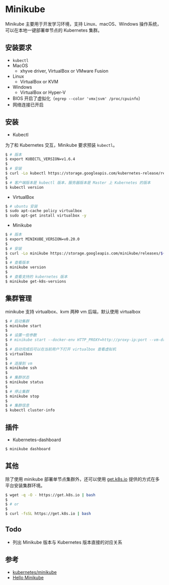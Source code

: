 # Minikube

Minikube 主要用于开发学习环境，支持 Linux、macOS、Windows 操作系统，可以在本地一键部署单节点的 Kubernetes 集群。

## 安装要求

* `kubectl`
* MacOS
  * xhyve driver, VirtualBox or VMware Fusion
* Linux
  * VirtualBox or KVM
* Windows
  * VirtualBox or Hyper-V
* BIOS 开启了虚拟化（`egrep --color 'vmx|svm' /proc/cpuinfo`）
* 网络连接已开启

## 安装

* Kubectl

为了和 Kubernetes 交互，Minikube 要求预装 `kubectl`。

```bash
$ # 版本
$ export KUBECTL_VERSION=v1.6.4
$
$ # 安装
$ curl -Lo kubectl https://storage.googleapis.com/kubernetes-release/release/${KUBECTL_VERSION}/bin/linux/amd64/kubectl && chmod +x kubectl && sudo mv kubectl /usr/local/bin/
$
$ # 客户端版本是 kubectl 版本，服务器版本是 Master 上 Kubernetes 的版本
$ kubectl version
```

* VirtualBox

```bash
$ # ubuntu 安装
$ sudo apt-cache policy virtualbox
$ sudo apt-get install virtualbox -y
```

* Minikube

```bash
$ # 版本
$ export MINIKUBE_VERSION=v0.20.0
$
$ # 安装
$ curl -Lo minikube https://storage.googleapis.com/minikube/releases/${MINIKUBE_VERSION}/minikube-linux-amd64 && chmod +x minikube && sudo mv minikube /usr/local/bin/
$
$ # 查看版本
$ minikube version
$
$ # 查看支持的 kubernetes 版本
$ minikube get-k8s-versions
```

## 集群管理

minikube 支持 virtualbox、kvm 两种 vm 后端，默认使用 virtualbox

```bash
$ # 启动集群
$ minikube start
$
$ # 设置一些参数
$ # minikube start --docker-env HTTP_PROXY=http://proxy-ip:port --vm-driver=virtualbox --memory=1024
$
$ # 启动完成后可以在当前用户下打开 virtualbox 查看虚拟机
$ virtualbox
$
$ # 连接到 vm
$ minikube ssh
$
$ # 集群状态
$ minikube status
$
$ # 停止集群
$ minikube stop
$
$ # 集群信息
$ kubectl cluster-info
```


## 插件

* Kubernetes-dashboard

```bash
$ minikube dashboard
```


## 其他

除了使用 minikube 部署单节点集群外，还可以使用 [get.k8s.io](https://get.k8s.io/) 提供的方式在多平台安装集群环境。

```bash
$ wget -q -O - https://get.k8s.io | bash
$
$ # or
$
$ curl -fsSL https://get.k8s.io | bash
```

## Todo

* 列出 Minikube 版本与 Kubernetes 版本直接的对应关系

## 参考

* [kubernetes/minikube](https://github.com/kubernetes/minikube/blob/k8s-v1.6/README.md)
* [Hello Minikube](https://kubernetes.io/docs/tutorials/stateless-application/hello-minikube/)
